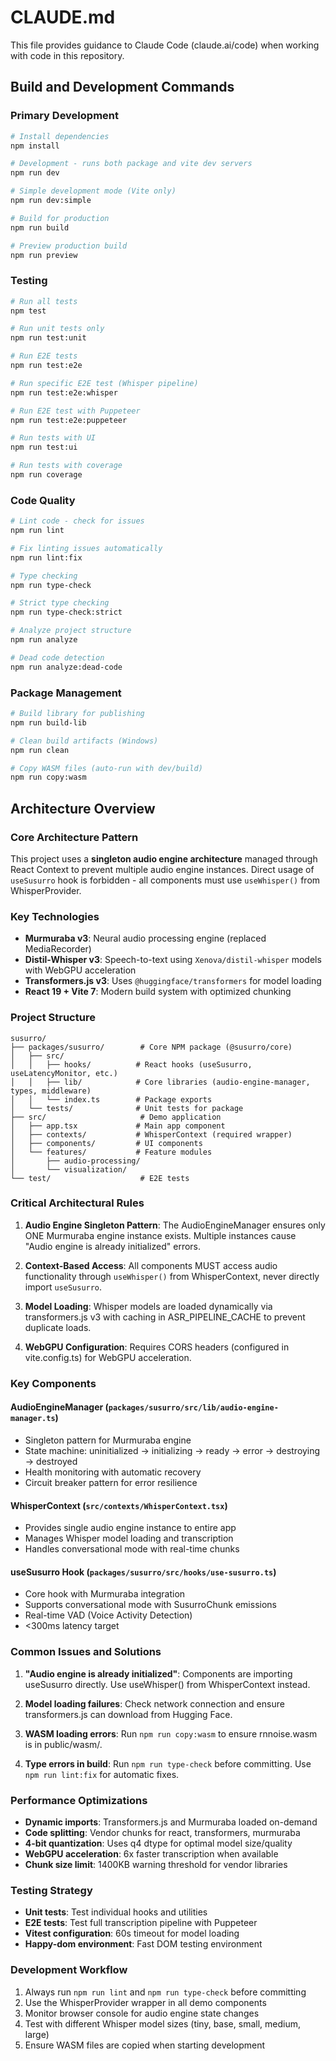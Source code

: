 # CLAUDE.md

This file provides guidance to Claude Code (claude.ai/code) when working with code in this repository.

## Build and Development Commands

### Primary Development
```bash
# Install dependencies
npm install

# Development - runs both package and vite dev servers
npm run dev

# Simple development mode (Vite only)
npm run dev:simple

# Build for production
npm run build

# Preview production build
npm run preview
```

### Testing
```bash
# Run all tests
npm test

# Run unit tests only
npm run test:unit

# Run E2E tests
npm run test:e2e

# Run specific E2E test (Whisper pipeline)
npm run test:e2e:whisper

# Run E2E test with Puppeteer
npm run test:e2e:puppeteer

# Run tests with UI
npm run test:ui

# Run tests with coverage
npm run coverage
```

### Code Quality
```bash
# Lint code - check for issues
npm run lint

# Fix linting issues automatically
npm run lint:fix

# Type checking
npm run type-check

# Strict type checking
npm run type-check:strict

# Analyze project structure
npm run analyze

# Dead code detection
npm run analyze:dead-code
```

### Package Management
```bash
# Build library for publishing
npm run build-lib

# Clean build artifacts (Windows)
npm run clean

# Copy WASM files (auto-run with dev/build)
npm run copy:wasm
```

## Architecture Overview

### Core Architecture Pattern
This project uses a **singleton audio engine architecture** managed through React Context to prevent multiple audio engine instances. Direct usage of `useSusurro` hook is forbidden - all components must use `useWhisper()` from WhisperProvider.

### Key Technologies
- **Murmuraba v3**: Neural audio processing engine (replaced MediaRecorder)
- **Distil-Whisper v3**: Speech-to-text using `Xenova/distil-whisper` models with WebGPU acceleration
- **Transformers.js v3**: Uses `@huggingface/transformers` for model loading
- **React 19 + Vite 7**: Modern build system with optimized chunking

### Project Structure
```
susurro/
├── packages/susurro/        # Core NPM package (@susurro/core)
│   ├── src/
│   │   ├── hooks/          # React hooks (useSusurro, useLatencyMonitor, etc.)
│   │   ├── lib/            # Core libraries (audio-engine-manager, types, middleware)
│   │   └── index.ts        # Package exports
│   └── tests/              # Unit tests for package
├── src/                     # Demo application
│   ├── app.tsx             # Main app component
│   ├── contexts/           # WhisperContext (required wrapper)
│   ├── components/         # UI components
│   └── features/           # Feature modules
│       ├── audio-processing/
│       └── visualization/
└── test/                    # E2E tests
```

### Critical Architectural Rules

1. **Audio Engine Singleton Pattern**: The AudioEngineManager ensures only ONE Murmuraba engine instance exists. Multiple instances cause "Audio engine is already initialized" errors.

2. **Context-Based Access**: All components MUST access audio functionality through `useWhisper()` from WhisperContext, never directly import `useSusurro`.

3. **Model Loading**: Whisper models are loaded dynamically via transformers.js v3 with caching in ASR_PIPELINE_CACHE to prevent duplicate loads.

4. **WebGPU Configuration**: Requires CORS headers (configured in vite.config.ts) for WebGPU acceleration.

### Key Components

#### AudioEngineManager (`packages/susurro/src/lib/audio-engine-manager.ts`)
- Singleton pattern for Murmuraba engine
- State machine: uninitialized → initializing → ready → error → destroying → destroyed
- Health monitoring with automatic recovery
- Circuit breaker pattern for error resilience

#### WhisperContext (`src/contexts/WhisperContext.tsx`)
- Provides single audio engine instance to entire app
- Manages Whisper model loading and transcription
- Handles conversational mode with real-time chunks

#### useSusurro Hook (`packages/susurro/src/hooks/use-susurro.ts`)
- Core hook with Murmuraba integration
- Supports conversational mode with SusurroChunk emissions
- Real-time VAD (Voice Activity Detection)
- <300ms latency target

### Common Issues and Solutions

1. **"Audio engine is already initialized"**: Components are importing useSusurro directly. Use useWhisper() from WhisperContext instead.

2. **Model loading failures**: Check network connection and ensure transformers.js can download from Hugging Face.

3. **WASM loading errors**: Run `npm run copy:wasm` to ensure rnnoise.wasm is in public/wasm/.

4. **Type errors in build**: Run `npm run type-check` before committing. Use `npm run lint:fix` for automatic fixes.

### Performance Optimizations

- **Dynamic imports**: Transformers.js and Murmuraba loaded on-demand
- **Code splitting**: Vendor chunks for react, transformers, murmuraba
- **4-bit quantization**: Uses q4 dtype for optimal model size/quality
- **WebGPU acceleration**: 6x faster transcription when available
- **Chunk size limit**: 1400KB warning threshold for vendor libraries

### Testing Strategy

- **Unit tests**: Test individual hooks and utilities
- **E2E tests**: Test full transcription pipeline with Puppeteer
- **Vitest configuration**: 60s timeout for model loading
- **Happy-dom environment**: Fast DOM testing environment

### Development Workflow

1. Always run `npm run lint` and `npm run type-check` before committing
2. Use the WhisperProvider wrapper in all demo components
3. Monitor browser console for audio engine state changes
4. Test with different Whisper model sizes (tiny, base, small, medium, large)
5. Ensure WASM files are copied when starting development